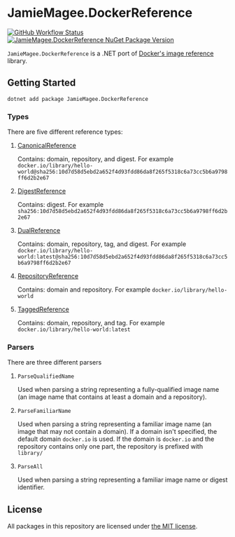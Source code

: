 # JamieMagee.DockerReference

[![GitHub Workflow Status](https://img.shields.io/github/actions/workflow/status/JamieMagee/DockerReference/build.yml?branch=main&style=for-the-badge)](https://github.com/JamieMagee/DockerReference/actions/workflows/build.yml?query=branch%3Amain)
[![JamieMagee.DockerReference NuGet Package Version](https://img.shields.io/nuget/v/JamieMagee.DockerReference?style=for-the-badge)](https://www.nuget.org/packages/JamieMagee.DockerReference/)

`JamieMagee.DockerReference` is a .NET port of [Docker's image reference](https://github.com/distribution/distribution/tree/main/reference) library.

## Getting Started

`dotnet add package JamieMagee.DockerReference`

### Types

There are five different reference types:

1. [CanonicalReference](https://github.com/JamieMagee/DockerReference/blob/main/src/JamieMagee.DockerReference/Models/CanonicalReference.cs)
    
    Contains: domain, repository, and digest.
    For example `docker.io/library/hello-world@sha256:10d7d58d5ebd2a652f4d93fdd86da8f265f5318c6a73cc5b6a9798ff6d2b2e67`

2. [DigestReference](https://github.com/JamieMagee/DockerReference/blob/main/src/JamieMagee.DockerReference/Models/DigestReference.cs)

    Contains: digest.
    For example `sha256:10d7d58d5ebd2a652f4d93fdd86da8f265f5318c6a73cc5b6a9798ff6d2b2e67`

3. [DualReference](https://github.com/JamieMagee/DockerReference/blob/main/src/JamieMagee.DockerReference/Models/DualReference.cs)

    Contains: domain, repository, tag, and digest.
    For example `docker.io/library/hello-world:latest@sha256:10d7d58d5ebd2a652f4d93fdd86da8f265f5318c6a73cc5b6a9798ff6d2b2e67`

4. [RepositoryReference](https://github.com/JamieMagee/DockerReference/blob/main/src/JamieMagee.DockerReference/Models/RepositoryReference.cs)

    Contains: domain and repository.
    For example `docker.io/library/hello-world`

5. [TaggedReference](https://github.com/JamieMagee/DockerReference/blob/main/src/JamieMagee.DockerReference/Models/TaggedReference.cs)

    Contains: domain, repository, and tag.
    For example `docker.io/library/hello-world:latest`

### Parsers

There are three different parsers

1. `ParseQualifiedName`

    Used when parsing a string representing a fully-qualified image name (an image name that contains at least a domain and a repository).

2. `ParseFamiliarName`

    Used when parsing a string representing a familiar image name (an image that may not contain a domain). If a domain isn't specified, the default domain `docker.io` is used. If the domain is `docker.io` and the repository contains only one part, the repository is prefixed with `library/`

3. `ParseAll`

    Used when parsing a string representing a familiar image name or digest identifier.

## License

All packages in this repository are licensed under [the MIT license](https://opensource.org/licenses/MIT).
